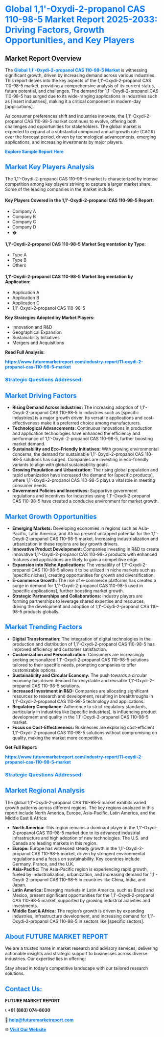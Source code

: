 <h1 style="color: #007BFF;">Global 1,1'-Oxydi-2-propanol CAS 110-98-5 Market Report 2025-2033: Driving Factors, Growth Opportunities, and Key Players</h1>

<section id="overview">
<h2>Market Report Overview</h2>
<p>The <a href="https://www.futuremarketreport.com/industry-report/11-oxydi-2-propanol-cas-110-98-5-market" style="color: #007BFF; text-decoration: none;"><strong>Global 1,1'-Oxydi-2-propanol CAS 110-98-5 Market</strong></a> is witnessing significant growth, driven by increasing demand across various industries. This report delves into the key aspects of the 1,1'-Oxydi-2-propanol CAS 110-98-5 market, providing a comprehensive analysis of its current status, future potential, and challenges. The demand for 1,1'-Oxydi-2-propanol CAS 110-98-5 has surged due to its wide-ranging applications in industries such as [insert industries], making it a critical component in modern-day [applications].</p>
<p>As consumer preferences shift and industries innovate, the 1,1'-Oxydi-2-propanol CAS 110-98-5 market continues to evolve, offering both challenges and opportunities for stakeholders. The global market is expected to expand at a substantial compound annual growth rate (CAGR) over the forecast period, driven by technological advancements, emerging applications, and increasing investments by major players.</p>
</section>

<section id="overview">
<p><a href="https://www.futuremarketreport.com/request-sample/reportId=116507" style="color: #007BFF; text-decoration: none;"><strong>Explore Sample Report Here</strong></a></p>
</section>

<section id="key-players">
<h2 style="color: #007BFF;">Market Key Players Analysis</h2>
<p>The 1,1'-Oxydi-2-propanol CAS 110-98-5 market is characterized by intense competition among key players striving to capture a larger market share. Some of the leading companies in the market include:</p>
<h4>Key Players Covered in the 1,1'-Oxydi-2-propanol CAS 110-98-5 Report:</h4>
<ul><li>Company A</li><li>Company B</li><li>Company C</li><li>Company D</li><li>�</li></ul>
<h4>1,1'-Oxydi-2-propanol CAS 110-98-5 Market Segmentation by Type:</h4>
<ul><li>Type A</li><li>Type B</li><li>Others</li></ul>

<h4>1,1'-Oxydi-2-propanol CAS 110-98-5 Market Segmentation by Application:</h4>
<ul><li>Application A</li><li>Application B</li><li>Application C</li><li>1,1&#039;-Oxydi-2-propanol CAS 110-98-5</li></ul>
<p><strong>Key Strategies Adopted by Market Players:</strong></p>
<ul>
<li>Innovation and R&D</li>
<li>Geographical Expansion</li>
<li>Sustainability Initiatives</li>
<li>Mergers and Acquisitions</li>
</ul>
</section>

<section>
<p><strong>Read Full Analysis: </strong></p><a href="https://www.futuremarketreport.com/industry-report/11-oxydi-2-propanol-cas-110-98-5-market" style="color: #007BFF; text-decoration: none;"><strong>https://www.futuremarketreport.com/industry-report/11-oxydi-2-propanol-cas-110-98-5-market</strong></a>
<h3 style="color: #007BFF;">Strategic Questions Addressed:</h3>
</section>

<section id="driving-factors">
<h2 style="color: #007BFF;">Market Driving Factors</h2>
<ul>
<li><strong>Rising Demand Across Industries:</strong> The increasing adoption of 1,1'-Oxydi-2-propanol CAS 110-98-5 in industries such as [specific industries] is a major growth driver. Its versatile applications and cost-effectiveness make it a preferred choice among manufacturers.</li>
<li><strong>Technological Advancements:</strong> Continuous innovations in production and application technologies have enhanced the efficiency and performance of 1,1'-Oxydi-2-propanol CAS 110-98-5, further boosting market demand.</li>
<li><strong>Sustainability and Eco-Friendly Initiatives:</strong> With growing environmental concerns, the demand for sustainable 1,1'-Oxydi-2-propanol CAS 110-98-5 solutions has surged. Companies are investing in eco-friendly variants to align with global sustainability goals.</li>
<li><strong>Growing Population and Urbanization:</strong> The rising global population and rapid urbanization have increased the demand for [specific products], where 1,1'-Oxydi-2-propanol CAS 110-98-5 plays a vital role in meeting consumer needs.</li>
<li><strong>Government Policies and Incentives:</strong> Supportive government regulations and incentives for industries using 1,1'-Oxydi-2-propanol CAS 110-98-5 have created a conducive environment for market growth.</li>
</ul>
</section>

<section id="growth-opportunities">
<h2 style="color: #007BFF;">Market Growth Opportunities</h2>
<ul>
<li><strong>Emerging Markets:</strong> Developing economies in regions such as Asia-Pacific, Latin America, and Africa present untapped potential for the 1,1'-Oxydi-2-propanol CAS 110-98-5 market. Increasing industrialization and urbanization in these regions are key growth drivers.</li>
<li><strong>Innovative Product Development:</strong> Companies investing in R&D to create innovative 1,1'-Oxydi-2-propanol CAS 110-98-5 products with enhanced features and applications are likely to gain a competitive edge.</li>
<li><strong>Expansion into Niche Applications:</strong> The versatility of 1,1'-Oxydi-2-propanol CAS 110-98-5 allows it to be utilized in niche markets such as [specific niches], creating opportunities for growth and diversification.</li>
<li><strong>E-commerce Growth:</strong> The rise of e-commerce platforms has created a surge in demand for 1,1'-Oxydi-2-propanol CAS 110-98-5 used in [specific applications], further boosting market growth.</li>
<li><strong>Strategic Partnerships and Collaborations:</strong> Industry players are forming partnerships to leverage shared expertise and resources, driving the development and adoption of 1,1'-Oxydi-2-propanol CAS 110-98-5 products globally.</li>
</ul>
</section>

<section id="trending-factors">
<h2 style="color: #007BFF;">Market Trending Factors</h2>
<ul>
<li><strong>Digital Transformation:</strong> The integration of digital technologies in the production and distribution of 1,1'-Oxydi-2-propanol CAS 110-98-5 has improved efficiency and customer satisfaction.</li>
<li><strong>Customization and Personalization:</strong> Consumers are increasingly seeking personalized 1,1'-Oxydi-2-propanol CAS 110-98-5 solutions tailored to their specific needs, prompting companies to offer customizable options.</li>
<li><strong>Sustainability and Circular Economy:</strong> The push towards a circular economy has driven demand for recyclable and reusable 1,1'-Oxydi-2-propanol CAS 110-98-5 solutions.</li>
<li><strong>Increased Investment in R&D:</strong> Companies are allocating significant resources to research and development, resulting in breakthroughs in 1,1'-Oxydi-2-propanol CAS 110-98-5 technology and applications.</li>
<li><strong>Regulatory Compliance:</strong> Adherence to strict regulatory standards, particularly in industries like [specific industries], is influencing product development and quality in the 1,1'-Oxydi-2-propanol CAS 110-98-5 market.</li>
<li><strong>Focus on Cost-Effectiveness:</strong> Businesses are exploring cost-efficient 1,1'-Oxydi-2-propanol CAS 110-98-5 solutions without compromising on quality, making the market more competitive.</li>
</ul>
</section>

<section>
<p><strong>Get Full Report: </strong></p><a href="https://www.futuremarketreport.com/industry-report/11-oxydi-2-propanol-cas-110-98-5-market" style="color: #007BFF; text-decoration: none;"><strong>https://www.futuremarketreport.com/industry-report/11-oxydi-2-propanol-cas-110-98-5-market</strong></a>
<h3 style="color: #007BFF;">Strategic Questions Addressed:</h3>
</section>


<section id="regional-analysis">
<h2 style="color: #007BFF;">Market Regional Analysis</h2>
<p>The global 1,1'-Oxydi-2-propanol CAS 110-98-5 market exhibits varied growth patterns across different regions. The key regions analyzed in this report include North America, Europe, Asia-Pacific, Latin America, and the Middle East & Africa:</p>
<ul>
<li><strong>North America:</strong> This region remains a dominant player in the 1,1'-Oxydi-2-propanol CAS 110-98-5 market due to its advanced industrial infrastructure and high adoption of new technologies. The U.S. and Canada are leading markets in this region.</li>
<li><strong>Europe:</strong> Europe has witnessed steady growth in the 1,1'-Oxydi-2-propanol CAS 110-98-5 market, driven by stringent environmental regulations and a focus on sustainability. Key countries include Germany, France, and the U.K.</li>
<li><strong>Asia-Pacific:</strong> The Asia-Pacific region is experiencing rapid growth, fueled by industrialization, urbanization, and increasing demand for 1,1'-Oxydi-2-propanol CAS 110-98-5 in countries like China, India, and Japan.</li>
<li><strong>Latin America:</strong> Emerging markets in Latin America, such as Brazil and Mexico, present significant opportunities for the 1,1'-Oxydi-2-propanol CAS 110-98-5 market, supported by growing industrial activities and investments.</li>
<li><strong>Middle East & Africa:</strong> The region’s growth is driven by expanding industries, infrastructure development, and increasing demand for 1,1'-Oxydi-2-propanol CAS 110-98-5 in sectors like [specific sectors].</li>
</ul>
</section>

<footer>
<h2 style="color: #007BFF;">About FUTURE MARKET REPORT</h2>
<p>We are a trusted name in market research and advisory services, delivering actionable insights and strategic support to businesses across diverse industries. Our expertise lies in offering:</p>

<p>Stay ahead in today’s competitive landscape with our tailored research solutions.</p>

<h2 style="color: #007BFF;">Contact Us:</h2>
<p><strong>FUTURE MARKET REPORT</strong></p>
<p>📞 <strong>+91 (883) 074-8030</strong></p>
<p>📧 <strong><a href="mailto:help@futuremarketreport.com" style="color: #007BFF;">help@futuremarketreport.com</a></strong></p>
<p>🌐 <strong><a href="https://www.futuremarketreport.com/" style="color: #007BFF;">Visit Our Website</a></strong></p>
</footer>